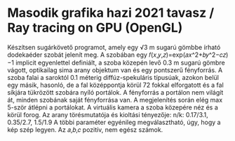 # Masodik grafika hazi 2021 tavasz / Ray tracing on GPU (OpenGL)
Készítsen sugárkövető programot, amely egy √3 m sugarú gömbbe írható dodekaéder szobát jelenít meg. 
A szobában egy 𝑓(𝑥,𝑦,𝑧)=exp⁡(𝑎𝑥^2+𝑏𝑦^2−𝑐𝑧)−1 implicit egyenlettel definiált, a szoba közepén levő 0.3 m sugarú gömbre vágott, optikailag sima arany objektum van és egy pontszerű fényforrás. 
A szoba falai a saroktól 0.1 méterig diffúz-spekuláris típusúak, azokon belül egy másik, hasonló, de a fal középpontja körül 72 fokkal elforgatott és a fal síkjára tükrözött szobára nyíló portálok. 
A fényforrás a portálon nem világít át, minden szobának saját fényforrása van. 
A megjelenítés során elég max 5-ször átlépni a portálokat. A virtuális kamera a szoba közepére néz és a körül forog. Az arany törésmutatója és kioltási tényezője: n/k: 0.17/3.1, 0.35/2.7, 1.5/1.9 
A többi paraméter egyénileg megválasztható, úgy, hogy a kép szép legyen. Az 𝑎,𝑏,𝑐 pozitív, nem egész számok. 
